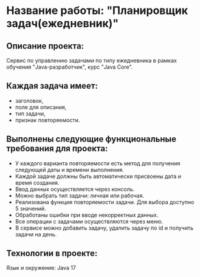 # **Название работы: "Планировщик задач(ежедневник)"**

## Описание проекта: 

Сервис по управлению задачами по типу ежедневника в рамках обучения "Java-разработчик", курс "Java Core".

## Каждая задача имеет:

- заголовок,
- поле для описания,
- тип задачи,
- признак повторяемости.

## Выполнены следующие функциональные требования для проекта:

- У каждого варианта повторяемости есть метод для получения следующей даты и времени выполнения.
- Каждой задаче должны быть автоматически присвоены дата и время создания. 
- Ввод данных осуществляется через консоль. 
- Можно выбрать тип задачи: личная или рабочая.
- Реализована функция повторяемости задачи. Для выбора доступно 5 значений.
- Обработаны ошибки при вводе некорректных данных.
- Все операции с задачами осуществляются через меню.
- В сервисе можно добавить задачу, удалить задачу по id и получить задачи на день.

## Технологии в проекте:

Язык и окружение: Java 17
